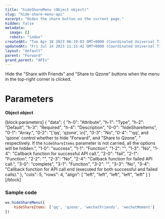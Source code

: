 ```yaml
---
title: "hideShareMenu (Object object)"
slug: "hide-share-menu-api"
excerpt: "Hides the share button on the current page."
hidden: false
metadata: 
  image: []
  robots: "index"
createdAt: "Tue Apr 18 2023 06:19:03 GMT+0000 (Coordinated Universal Time)"
updatedAt: "Fri Jul 14 2023 11:15:42 GMT+0000 (Coordinated Universal Time)"
layout: "default"
parent: "Forward"
grand_parent: "APIs"
---
```

Hide the "Share with Friends" and "Share to Qzone" buttons when the menu in the top-right corner is clicked.

# Parameters

**Object object**

[block:parameters]
{
  "data": {
    "h-0": "Attribute",
    "h-1": "Type",
    "h-2": "Default",
    "h-3": "Required",
    "h-4": "Description",
    "0-0": "hideShareItems",
    "0-1": "Array.<string>",
    "0-2": "['qq', 'qzone',  \n]",
    "0-3": "No",
    "0-4": "'qq', and 'qzone' control whether to hide \"Forward\", and \"Share to Qzone\", \" respectively. If the `hideShareItems` parameter is not carried, all the options will be hidden.",
    "1-0": "success",
    "1-1": "Function",
    "1-2": "",
    "1-3": "No",
    "1-4": "Callback function for successful API call.",
    "2-0": "fail",
    "2-1": "Function",
    "2-2": "",
    "2-3": "No",
    "2-4": "Callback function for failed API call.",
    "3-0": "complete",
    "3-1": "Function",
    "3-2": "",
    "3-3": "No",
    "3-4": "Callback function for API call end (executed for both successful and failed calls)."
  },
  "cols": 5,
  "rows": 4,
  "align": [
    "left",
    "left",
    "left",
    "left",
    "left"
  ]
}
[/block]


### Sample code

```javascript JavaScript
wx.hideShareMenu({
	hideShareItems: ['qq', 'qzone', 'wechatFriends', 'wechatMoment']
})
```
